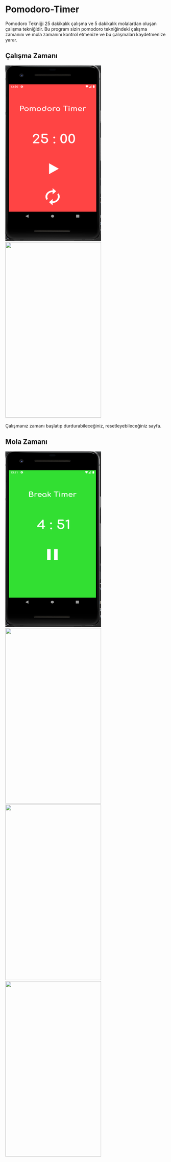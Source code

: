 # Pomodoro-Timer

Pomodoro Tekniği 25 dakikalık çalışma ve 5 dakikalık molalardan oluşan çalışma tekniğidir. Bu program sizin pomodoro tekniğindeki çalışma zamanını ve mola zamanını kontrol 
etmenize ve bu çalışmaları kaydetmenize yarar.

## Çalışma Zamanı
<img src="readme-images/1.png" width="300" height="550"> <img src="readme-images/2" width="300" height="550">

Çalışmanız zamanı başlatıp durdurabileceğiniz, resetleyebileceğiniz sayfa.

## Mola Zamanı
<img src="readme-images/3.png" width="300" height="550"> <img src="readme-images/4" width="300" height="550"><img src="readme-images/5" width="300" height="550"><img src="readme-images/6" width="300" height="550">
